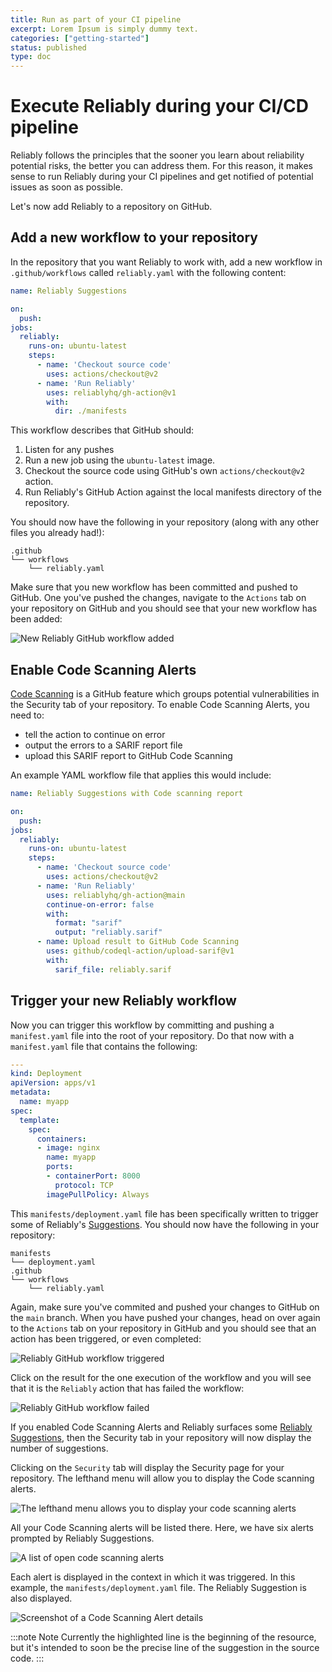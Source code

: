 ```yaml
---
title: Run as part of your CI pipeline
excerpt: Lorem Ipsum is simply dummy text.
categories: ["getting-started"]
status: published
type: doc
---
```

# Execute Reliably during your CI/CD pipeline

Reliably follows the principles that the sooner you learn about reliability
potential risks, the better you can address them. For this reason, it makes
sense to run Reliably during your CI pipelines and get notified of potential
issues as soon as possible.

Let's now add Reliably to a repository on GitHub.

[demo-repo]: https://github.com/reliablyhq/action-demo
[gh-action]: ../../tools/github/action.md

## Add a new workflow to your repository

In the repository that you want Reliably to work with, add a new workflow in
`.github/workflows` called `reliably.yaml` with the following content:

```yaml
name: Reliably Suggestions

on:
  push:
jobs:
  reliably:
    runs-on: ubuntu-latest
    steps:
      - name: 'Checkout source code'
        uses: actions/checkout@v2
      - name: 'Run Reliably'
        uses: reliablyhq/gh-action@v1
        with:
          dir: ./manifests
```

This workflow describes that GitHub should:

1. Listen for any pushes
3. Run a new job using the `ubuntu-latest` image.
4. Checkout the source code using GitHub's own `actions/checkout@v2` action.
5. Run Reliably's GitHub Action against the local manifests directory of the
   repository.

You should now have the following in your repository (along with any other
files you already had!):

```
.github
└── workflows
    └── reliably.yaml
```

Make sure that you new workflow has been committed and pushed to GitHub. One
you've pushed the changes, navigate to the `Actions` tab on your repository on
GitHub and you should see that your new workflow has been added:

![New Reliably GitHub workflow added](../../shared/images/gh-reliably-workflow-added.png)

## Enable Code Scanning Alerts

<a href="https://docs.github.com/en/free-pro-team@latest/github/finding-security-vulnerabilities-and-errors-in-your-code/automatically-scanning-your-code-for-vulnerabilities-and-errors" target="_blank" rel="noopener noreferer">Code Scanning</a> is a GitHub feature which groups potential vulnerabilities in the
Security tab of your repository. To enable Code Scanning Alerts, you need to:

* tell the action to continue on error
* output the errors to a SARIF report file
* upload this SARIF report to GitHub Code Scanning

An example YAML workflow file that applies this would include:

```yaml
name: Reliably Suggestions with Code scanning report

on:
  push:
jobs:
  reliably:
    runs-on: ubuntu-latest
    steps:
      - name: 'Checkout source code'
        uses: actions/checkout@v2
      - name: 'Run Reliably'
        uses: reliablyhq/gh-action@main
        continue-on-error: false
        with:
          format: "sarif"
          output: "reliably.sarif"
      - name: Upload result to GitHub Code Scanning
        uses: github/codeql-action/upload-sarif@v1
        with:
          sarif_file: reliably.sarif
```

## Trigger your new Reliably workflow

Now you can trigger this workflow by committing and pushing a `manifest.yaml`
file into the root of your repository.
Do that now with a `manifest.yaml` file that contains the following:

```yaml
---
kind: Deployment
apiVersion: apps/v1
metadata:
  name: myapp
spec:
  template:
    spec:
      containers:
      - image: nginx
        name: myapp
        ports:
        - containerPort: 8000
          protocol: TCP
        imagePullPolicy: Always
```

This `manifests/deployment.yaml` file has been specifically written to
trigger some of
Reliably's [Suggestions](/howitworks/suggestions). You should now have the
following in your repository:

```
manifests
└── deployment.yaml
.github
└── workflows
    └── reliably.yaml
```

Again, make sure you've commited and pushed your changes to GitHub on the `main`
branch. When you have pushed your changes, head on over again to the `Actions`
tab on your repository in GitHub and you should see that an action has been
triggered, or even completed:

![Reliably GitHub workflow triggered](../../shared/images/reliably-gh-action-triggered.png)


Click on the result for the one execution of the workflow and you will see that
it is the `Reliably` action that has failed the workflow:

![Reliably GitHub workflow failed](../../shared/images/failed-gh-workflow.png)

If you enabled Code Scanning Alerts and Reliably surfaces some
[Reliably Suggestions](/howitworks/suggestions), then the Security tab in your
repository will now display the number of suggestions.

Clicking on the `Security` tab will display the Security page for your
repository. The lefthand menu will allow you to display the Code scanning
alerts.

![The lefthand menu allows you to display your code scanning alerts](../../shared/images/security-page.png)

All your Code Scanning alerts will be listed there. Here, we have six alerts
prompted by Reliably Suggestions.

![A list of open code scanning alerts](../../shared/images/code-scanning-alerts-list.png)

Each alert is displayed in the context in which it was triggered. In this
example, the `manifests/deployment.yaml` file. The Reliably Suggestion is
also displayed.

![Screenshot of a Code Scanning Alert details](../../shared/images/alert-detail.png)


:::note Note
  Currently the highlighted line is the beginning of the resource, but it's
  intended to soon be the precise line of the suggestion in the source code.
:::
